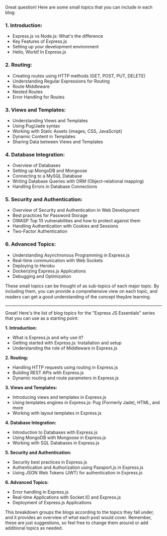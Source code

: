 Great question! Here are some small topics that you can include in each blog:
### 1. Introduction:
- Express.js vs Node.js: What's the difference
- Key Features of Express.js
- Setting up your development environment
- Hello, World! In Express.js

### 2. Routing:
- Creating routes using HTTP methods (GET, POST, PUT, DELETE)
- Understanding Regular Expressions for Routing
- Route Middleware
- Nested Routes
- Error Handling for Routes

### 3. Views and Templates:
- Understanding Views and Templates
- Using Pug/Jade syntax
- Working with Static Assets (images, CSS, JavaScript)
- Dynamic Content in Templates
- Sharing Data between Views and Templates

### 4. Database Integration:
- Overview of Databases
- Setting up MongoDB and Mongoose
- Connecting to a MySQL Database
- Writing Database Queries with ORM (Object-relational mapping)
- Handling Errors in Database Connections

### 5. Security and Authentication:
- Overview of Security and Authentication in Web Development
- Best practices for Password Storage
- OWASP Top 10 vulnerabilities and how to protect against them
- Handling Authentication with Cookies and Sessions
- Two-Factor Authentication

### 6. Advanced Topics:
- Understanding Asynchronous Programming in Express.js
- Real-time communication with Web Sockets
- Deploying to Heroku
- Dockerizing Express.js Applications
- Debugging and Optimization


These small topics can be thought of as sub-topics of each major topic. By including them, you can provide a comprehensive view on each topic, and readers can get a good understanding of the concept theyâre learning.

---

Great! Here's the list of blog topics for the "Express JS Essentials" series that you can use as a starting point:

**1. Introduction:**
- What is Express.js and why use it?
- Getting started with Express.js: Installation and setup
- Understanding the role of Middleware in Express.js

**2. Routing:**
- Handling HTTP requests using routing in Express.js
- Building REST APIs with Express.js
- Dynamic routing and route parameters in Express.js

**3. Views and Templates:**
- Introducing views and templates in Express.js
- Using templates engines in Express.js: Pug (Formerly Jade), HTML, and more
- Working with layout templates in Express.js

**4. Database Integration:**
- Introduction to Databases with Express.js
- Using MongoDB with Mongoose in Express.js
- Working with SQL Databases in Express.js

**5. Security and Authentication:**
- Security best practices in Express.js
- Authentication and Authorization using Passport.js in Express.js
- Using JSON Web Tokens (JWT) for authentication in Express.js

**6. Advanced Topics:**
- Error handling in Express.js
- Real-time Applications with Socket.IO and Express.js
- Deployment of Express.js Applications

This breakdown groups the blogs according to the topics they fall under, and it provides an overview of what each post would cover. Remember, these are just suggestions, so feel free to change them around or add additional topics as needed.
